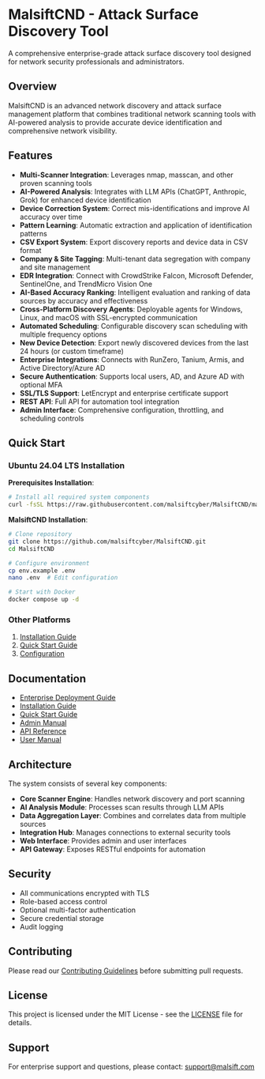 # MalsiftCND - Attack Surface Discovery Tool

A comprehensive enterprise-grade attack surface discovery tool designed for network security professionals and administrators.

## Overview

MalsiftCND is an advanced network discovery and attack surface management platform that combines traditional network scanning tools with AI-powered analysis to provide accurate device identification and comprehensive network visibility.

## Features

- **Multi-Scanner Integration**: Leverages nmap, masscan, and other proven scanning tools
- **AI-Powered Analysis**: Integrates with LLM APIs (ChatGPT, Anthropic, Grok) for enhanced device identification
- **Device Correction System**: Correct mis-identifications and improve AI accuracy over time
- **Pattern Learning**: Automatic extraction and application of identification patterns
- **CSV Export System**: Export discovery reports and device data in CSV format
- **Company & Site Tagging**: Multi-tenant data segregation with company and site management
- **EDR Integration**: Connect with CrowdStrike Falcon, Microsoft Defender, SentinelOne, and TrendMicro Vision One
- **AI-Based Accuracy Ranking**: Intelligent evaluation and ranking of data sources by accuracy and effectiveness
- **Cross-Platform Discovery Agents**: Deployable agents for Windows, Linux, and macOS with SSL-encrypted communication
- **Automated Scheduling**: Configurable discovery scan scheduling with multiple frequency options
- **New Device Detection**: Export newly discovered devices from the last 24 hours (or custom timeframe)
- **Enterprise Integrations**: Connects with RunZero, Tanium, Armis, and Active Directory/Azure AD
- **Secure Authentication**: Supports local users, AD, and Azure AD with optional MFA
- **SSL/TLS Support**: LetEncrypt and enterprise certificate support
- **REST API**: Full API for automation tool integration
- **Admin Interface**: Comprehensive configuration, throttling, and scheduling controls

## Quick Start

### Ubuntu 24.04 LTS Installation

**Prerequisites Installation**:
```bash
# Install all required system components
curl -fsSL https://raw.githubusercontent.com/malsiftcyber/MalsiftCND/main/scripts/install-prerequisites-ubuntu.sh | bash
```

**MalsiftCND Installation**:
```bash
# Clone repository
git clone https://github.com/malsiftcyber/MalsiftCND.git
cd MalsiftCND

# Configure environment
cp env.example .env
nano .env  # Edit configuration

# Start with Docker
docker compose up -d
```

### Other Platforms

1. [Installation Guide](docs/installation.md)
2. [Quick Start Guide](docs/quickstart.md)
3. [Configuration](docs/configuration.md)

## Documentation

- [Enterprise Deployment Guide](docs/enterprise-deployment.md)
- [Installation Guide](docs/installation.md)
- [Quick Start Guide](docs/quickstart.md)
- [Admin Manual](docs/admin-manual.md)
- [API Reference](docs/api-reference.md)
- [User Manual](docs/user-manual.md)

## Architecture

The system consists of several key components:

- **Core Scanner Engine**: Handles network discovery and port scanning
- **AI Analysis Module**: Processes scan results through LLM APIs
- **Data Aggregation Layer**: Combines and correlates data from multiple sources
- **Integration Hub**: Manages connections to external security tools
- **Web Interface**: Provides admin and user interfaces
- **API Gateway**: Exposes RESTful endpoints for automation

## Security

- All communications encrypted with TLS
- Role-based access control
- Optional multi-factor authentication
- Secure credential storage
- Audit logging

## Contributing

Please read our [Contributing Guidelines](CONTRIBUTING.md) before submitting pull requests.

## License

This project is licensed under the MIT License - see the [LICENSE](LICENSE) file for details.

## Support

For enterprise support and questions, please contact: support@malsift.com
